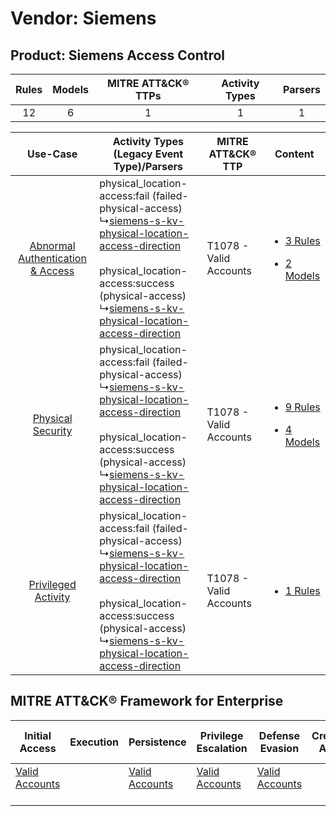 Vendor: Siemens
===============
Product: Siemens Access Control
-------------------------------
| Rules | Models | MITRE ATT&CK® TTPs | Activity Types | Parsers |
|:-----:|:------:|:------------------:|:--------------:|:-------:|
|  12   |   6    |         1          |       1        |    1    |

|    Use-Case    | Activity Types (Legacy Event Type)/Parsers    | MITRE ATT&CK® TTP          | Content    |
|:----:| ---- | ---- | ---- |
| [Abnormal Authentication & Access](../../../UseCases/uc_abnormal_authentication_&_access.md) |  physical_location-access:fail (failed-physical-access)<br> ↳[siemens-s-kv-physical-location-access-direction](Ps/pC_siemensskvphysicallocationaccessdirection.md)<br><br> physical_location-access:success (physical-access)<br> ↳[siemens-s-kv-physical-location-access-direction](Ps/pC_siemensskvphysicallocationaccessdirection.md)<br> | T1078 - Valid Accounts<br> | [<ul><li>3 Rules</li></ul><ul><li>2 Models</li></ul>](RM/r_m_siemens_siemens_access_control_Abnormal_Authentication_&_Access.md) |
|    [Physical Security](../../../UseCases/uc_physical_security.md)    |  physical_location-access:fail (failed-physical-access)<br> ↳[siemens-s-kv-physical-location-access-direction](Ps/pC_siemensskvphysicallocationaccessdirection.md)<br><br> physical_location-access:success (physical-access)<br> ↳[siemens-s-kv-physical-location-access-direction](Ps/pC_siemensskvphysicallocationaccessdirection.md)<br> | T1078 - Valid Accounts<br> | [<ul><li>9 Rules</li></ul><ul><li>4 Models</li></ul>](RM/r_m_siemens_siemens_access_control_Physical_Security.md)    |
|    [Privileged Activity](../../../UseCases/uc_privileged_activity.md)    |  physical_location-access:fail (failed-physical-access)<br> ↳[siemens-s-kv-physical-location-access-direction](Ps/pC_siemensskvphysicallocationaccessdirection.md)<br><br> physical_location-access:success (physical-access)<br> ↳[siemens-s-kv-physical-location-access-direction](Ps/pC_siemensskvphysicallocationaccessdirection.md)<br> | T1078 - Valid Accounts<br> | [<ul><li>1 Rules</li></ul>](RM/r_m_siemens_siemens_access_control_Privileged_Activity.md)    |

MITRE ATT&CK® Framework for Enterprise
--------------------------------------
| Initial Access                                                      | Execution | Persistence                                                         | Privilege Escalation                                                | Defense Evasion                                                     | Credential Access | Discovery | Lateral Movement | Collection | Command and Control | Exfiltration | Impact |
| ------------------------------------------------------------------- | --------- | ------------------------------------------------------------------- | ------------------------------------------------------------------- | ------------------------------------------------------------------- | ----------------- | --------- | ---------------- | ---------- | ------------------- | ------------ | ------ |
| [Valid Accounts](https://attack.mitre.org/techniques/T1078)<br><br> |           | [Valid Accounts](https://attack.mitre.org/techniques/T1078)<br><br> | [Valid Accounts](https://attack.mitre.org/techniques/T1078)<br><br> | [Valid Accounts](https://attack.mitre.org/techniques/T1078)<br><br> |                   |           |                  |            |                     |              |        |